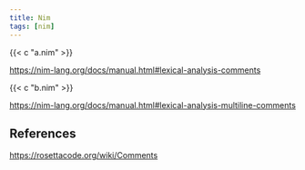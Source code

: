 ```yaml
---
title: Nim
tags: [nim]
---
```


{{< c "a.nim" >}}

<https://nim-lang.org/docs/manual.html#lexical-analysis-comments>

{{< c "b.nim" >}}

<https://nim-lang.org/docs/manual.html#lexical-analysis-multiline-comments>

## References

<https://rosettacode.org/wiki/Comments>
